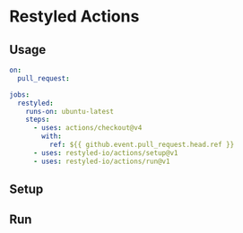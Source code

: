# Restyled Actions

## Usage

```yaml
on:
  pull_request:

jobs:
  restyled:
    runs-on: ubuntu-latest
    steps:
      - uses: actions/checkout@v4
        with:
          ref: ${{ github.event.pull_request.head.ref }}
      - uses: restyled-io/actions/setup@v1
      - uses: restyled-io/actions/run@v1
```

## Setup

<!-- action-docs-inputs source="setup/action.yml" -->

<!-- action-docs-outputs source="setup/action.yml" -->

## Run

<!-- action-docs-inputs source="run/action.yml" -->

<!-- action-docs-outputs source="run/action.yml" -->
